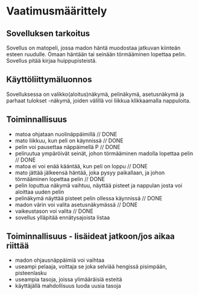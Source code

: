 # Vaatimusmäärittely

## Sovelluksen tarkoitus

Sovellus on matopeli, jossa madon häntä muodostaa jatkuvan kiinteän esteen ruudulle. Omaan häntään tai seinään törmääminen lopettaa pelin. Sovellus pitää kirjaa huippupisteistä.

## Käyttöliittymäluonnos

Sovelluksessa on valikko(aloitus)näkymä, pelinäkymä, asetusnäkymä ja parhaat tulokset -näkymä, joiden välillä voi liikkua klikkaamalla nappuloita.

## Toiminnallisuus

- matoa ohjataan nuolinäppäimillä // DONE
- mato liikkuu, kun peli on käynnissä // DONE
- pelin voi pausettaa näppäimellä P // DONE
- peliruutua ympäröivät seinät, johon törmääminen madolla lopettaa pelin // DONE
- matoa ei voi enää kääntää, kun peli on loppu // DONE
- mato jättää jälkeensä häntää, joka pysyy paikallaan, ja johon törmääminen lopettaa pelin // DONE
- pelin loputtua näkymä vaihtuu, näyttää pisteet ja nappulan josta voi aloittaa uuden pelin
- pelinäkymä näyttää pisteet pelin ollessa käynnissä // DONE
- madon värin voi valita asetusnäkymässä // DONE
- vaikeustason voi valita // DONE
- sovellus ylläpitää ennätysajoista listaa

## Toiminnallisuus - lisäideat jatkoon/jos aikaa riittää

- madon ohjausnäppäimiä voi vaihtaa
- useampi pelaaja, voittaja se joka selviää hengissä pisimpään, pisteenlasku
- useampia tasoja, joissa ylimääräisiä esteitä
- käyttäjällä mahdollisuus luoda uusia tasoja
